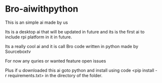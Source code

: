 # Bro-aiwithpython
This is an simple ai made by us

Its is a desktop ai that will be updated in future and its is the first ai to include rpi platform in it in future. 

Its a really cool ai and it is call Bro code written in python made by Sourceboxtv

For now any  quries or wanted feature open issues


Plus if u downloaded this ai goto python and install using code <pip install -r requirements.txt> in the directory of the folder.

